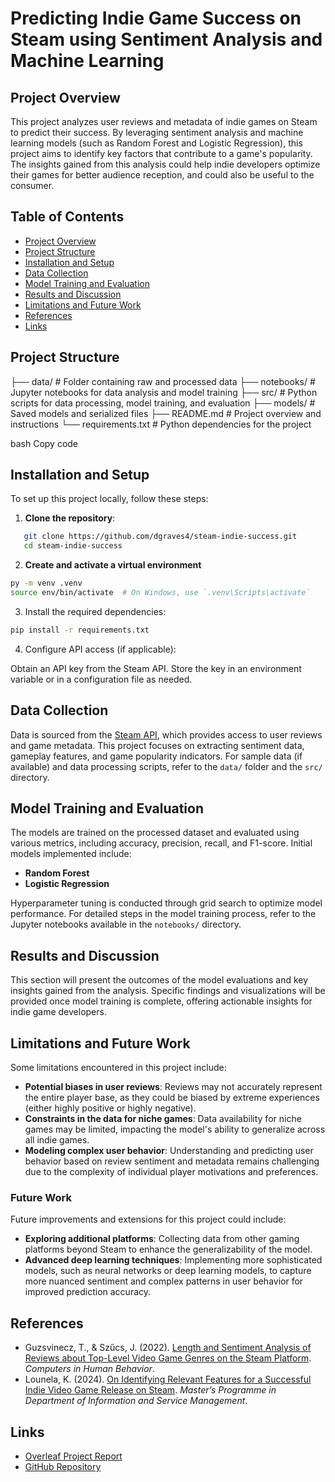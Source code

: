 # Predicting Indie Game Success on Steam using Sentiment Analysis and Machine Learning

## Project Overview
This project analyzes user reviews and metadata of indie games on Steam to predict their success. By leveraging sentiment analysis and machine learning models (such as Random Forest and Logistic Regression), this project aims to identify key factors that contribute to a game's popularity. The insights gained from this analysis could help indie developers optimize their games for better audience reception, and could also be useful to the consumer.

## Table of Contents
- [Project Overview](#project-overview)
- [Project Structure](#project-structure)
- [Installation and Setup](#installation-and-setup)
- [Data Collection](#data-collection)
- [Model Training and Evaluation](#model-training-and-evaluation)
- [Results and Discussion](#results-and-discussion)
- [Limitations and Future Work](#limitations-and-future-work)
- [References](#references)
- [Links](#links)

## Project Structure
├── data/ # Folder containing raw and processed data ├── notebooks/ # Jupyter notebooks for data analysis and model training ├── src/ # Python scripts for data processing, model training, and evaluation ├── models/ # Saved models and serialized files ├── README.md # Project overview and instructions └── requirements.txt # Python dependencies for the project

bash
Copy code

## Installation and Setup
To set up this project locally, follow these steps:

1. **Clone the repository**:
```bash
   git clone https://github.com/dgraves4/steam-indie-success.git
   cd steam-indie-success
```

2. **Create and activate a virtual environment**

```bash
py -m venv .venv
source env/bin/activate  # On Windows, use `.venv\Scripts\activate`
```

3. Install the required dependencies:

```bash
pip install -r requirements.txt
```
4. Configure API access (if applicable):

Obtain an API key from the Steam API.
Store the key in an environment variable or in a configuration file as needed.

## Data Collection

Data is sourced from the [Steam API](https://developer.valvesoftware.com/wiki/Steam_Web_API), which provides access to user reviews and game metadata. This project focuses on extracting sentiment data, gameplay features, and game popularity indicators. For sample data (if available) and data processing scripts, refer to the `data/` folder and the `src/` directory.

## Model Training and Evaluation

The models are trained on the processed dataset and evaluated using various metrics, including accuracy, precision, recall, and F1-score. Initial models implemented include:
- **Random Forest**
- **Logistic Regression**

Hyperparameter tuning is conducted through grid search to optimize model performance. For detailed steps in the model training process, refer to the Jupyter notebooks available in the `notebooks/` directory.

## Results and Discussion

This section will present the outcomes of the model evaluations and key insights gained from the analysis. Specific findings and visualizations will be provided once model training is complete, offering actionable insights for indie game developers.


## Limitations and Future Work

Some limitations encountered in this project include:

- **Potential biases in user reviews**: Reviews may not accurately represent the entire player base, as they could be biased by extreme experiences (either highly positive or highly negative).
- **Constraints in the data for niche games**: Data availability for niche games may be limited, impacting the model's ability to generalize across all indie games.
- **Modeling complex user behavior**: Understanding and predicting user behavior based on review sentiment and metadata remains challenging due to the complexity of individual player motivations and preferences.

### Future Work
Future improvements and extensions for this project could include:

- **Exploring additional platforms**: Collecting data from other gaming platforms beyond Steam to enhance the generalizability of the model.
- **Advanced deep learning techniques**: Implementing more sophisticated models, such as neural networks or deep learning models, to capture more nuanced sentiment and complex patterns in user behavior for improved prediction accuracy.

## References
- Guzsvinecz, T., & Szűcs, J. (2022). [Length and Sentiment Analysis of Reviews about Top-Level Video Game Genres on the Steam Platform](https://www.sciencedirect.com/science/article/pii/S0747563223003060). *Computers in Human Behavior*.
- Lounela, K. (2024). [On Identifying Relevant Features for a Successful Indie Video Game Release on Steam](https://aaltodoc.aalto.fi/items/d578980e-71fa-4618-b500-dff30bbac490). *Master’s Programme in Department of Information and Service Management*.

## Links
- [Overleaf Project Report](https://www.overleaf.com/read/nkwywqzxpcwr#cf3410)
- [GitHub Repository](https://github.com/dgraves4/steam-indie-success)

